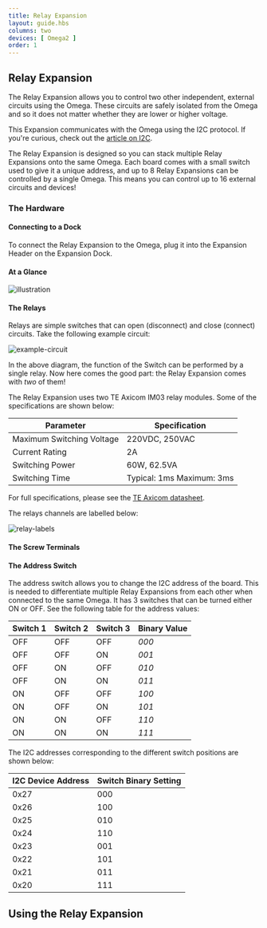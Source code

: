 ```yaml
---
title: Relay Expansion
layout: guide.hbs
columns: two
devices: [ Omega2 ]
order: 1
---
```


## Relay Expansion

The Relay Expansion allows you to control two other independent, external circuits using the Omega. These circuits are safely isolated from the Omega and so it does not matter whether they are lower or higher voltage.

This Expansion communicates with the Omega using the I2C protocol. If you're curious, check out the [article on I2C](#communicating-with-i2c-devices).

The Relay Expansion is designed so you can stack multiple Relay Expansions onto the same Omega. Each board comes with a small switch used to give it a unique address, and up to 8 Relay Expansions can be controlled by a single Omega. This means you can control up to 16 external circuits and devices!

### The Hardware

#### Connecting to a Dock

<!-- // plugged into the expansion Header
// have photos of it plugged into the Exp dock, power dock, and arduino dock 2

// mention that other expansions can be safely stacked on top of it -->

<!-- TODO: requires photos -->

To connect the Relay Expansion to the Omega, plug it into the Expansion Header on the Expansion Dock.

#### At a Glance

![illustration](https://raw.githubusercontent.com/OnionIoT/Onion-Docs/master/Omega2/Documentation/Hardware-Overview/img/relay-expansion-illustration.jpg)

#### The Relays

Relays are simple switches that can open (disconnect) and close (connect) circuits. Take the following example circuit:

![example-circuit](https://raw.githubusercontent.com/OnionIoT/Onion-Docs/master/Omega2/Documentation/Hardware-Overview/img/relay-example-circuit.jpg)

In the above diagram, the function of the Switch can be performed by a single relay. Now here comes the good part: the Relay Expansion comes with *two* of them!

The Relay Expansion uses two TE Axicom IM03 relay modules. Some of the specifications are shown below:

| Parameter                 | Specification             |
|---------------------------|---------------------------|
| Maximum Switching Voltage | 220VDC, 250VAC            |
| Current Rating            | 2A                        |
| Switching Power           | 60W, 62.5VA               |
| Switching Time            | Typical: 1ms Maximum: 3ms |

For full specifications, please see the [TE Axicom datasheet](http://www.te.com/commerce/DocumentDelivery/DDEController?Action=showdoc&DocId=Specification+Or+Standard%7F108-98001%7FV%7Fpdf%7FEnglish%7FENG_SS_108-98001_V_IM_0614_v1.pdf%7F4-1462039-1).

The relays channels are labelled below:

![relay-labels](https://raw.githubusercontent.com/OnionIoT/Onion-Docs/master/Omega2/Documentation/Hardware-Overview/img/relay-expansion-channels-labelled.png)

#### The Screw Terminals

<!-- // instructions on how to connect wires to the screw Terminals
// include photos -->

<!-- TODO: take photos -->

#### The Address Switch

The address switch allows you to change the I2C address of the board. This is needed to differentiate multiple Relay Expansions from each other when connected to the same Omega. It has 3 switches that can be turned either ON or OFF. See the following table for the address values:

| Switch 1 | Switch 2 | Switch 3 | Binary Value |
|----------|----------|----------|--------------|
| OFF      | OFF      | OFF      | *000*        |
| OFF      | OFF      | ON       | *001*        |
| OFF      | ON       | OFF      | *010*        |
| OFF      | ON       | ON       | *011*        |
| ON       | OFF      | OFF      | *100*        |
| ON       | OFF      | ON       | *101*        |
| ON       | ON       | OFF      | *110*        |
| ON       | ON       | ON       | *111*        |

The I2C addresses corresponding to the different switch positions are shown below:

| I2C Device Address | Switch Binary Setting |
|--------------------|-----------------------|
| 0x27               | 000                   |
| 0x26               | 100                   |
| 0x25               | 010                   |
| 0x24               | 110                   |
| 0x23               | 001                   |
| 0x22               | 101                   |
| 0x21               | 011                   |
| 0x20               | 111                   |

## Using the Relay Expansion



<!-- // give an example of how this can be used and when it would be useful (turning on a lamp or something, some cool IoT example)
// reiterate that relays allow you to use the Omega to switch external circuits

// point them to the article on using the relay Expansion
//  this article should include:
    * An Example circuit
    * Controlling the Relays from the command line
    * Info on how the address switch configuration affects the command line call
    * Link to article on controlling relays from C/C++, python
// refer to existing doc for reference - should follow it closely -->
